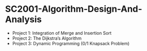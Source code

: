 # SC2001-Algorithm-Design-And-Analysis

- Project 1: Integration of Merge and Insertion Sort
- Project 2: The Dijkstra’s Algorithm
- Project 3: Dynamic Programming (0/1 Knapsack Problem)
